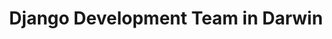 ---
title: Django Development Team in Darwin
permalink: /landings/locations/darwin/developer/django
technology: Django
location: Darwin
---